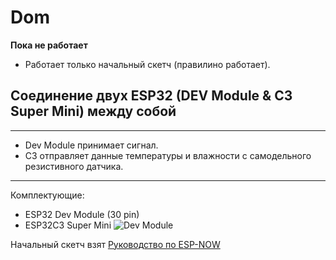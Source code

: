 # Dom

**Пока не работает**  

- Работает только начальный скетч (правилино работает).

## Соединение двух ESP32 (DEV Module & C3 Super Mini) между собой

---

- Dev Module принимает сигнал.
- C3 отправляет данные температуры и влажности с самодельного резистивного датчика.

---
Комплектующие:

- ESP32 Dev Module (30 pin)
- ESP32C3 Super Mini
![Dev Module]()

Начальный скетч взят [Руководство по ESP-NOW](https://voltiq.ru/esp-now-esp32-arduino-ide/?ysclid=lyya2i91g5994491045)
